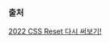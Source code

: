 ### 출처

[2022 CSS Reset 다시 써보기!](https://velog.io/@teo/2022-CSS-Reset-%EB%8B%A4%EC%8B%9C-%EC%8D%A8%EB%B3%B4%EA%B8%B0)
